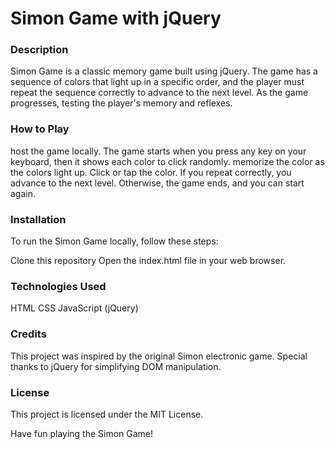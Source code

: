 # Simon Game with jQuery

### Description
Simon Game is a classic memory game built using jQuery. The game has a sequence of colors that light up in a specific order, and the player must repeat the sequence correctly to advance to the next level. As the game progresses,  testing the player's memory and reflexes.

### How to Play
host the game locally.
The game starts when you press any key on your keyboard, then it shows each color to click randomly.
memorize the color as the colors light up.
Click or tap the color.
If you repeat correctly, you advance to the next level. Otherwise, the game ends, and you can start again.
### Installation
To run the Simon Game locally, follow these steps:

Clone this repository
Open the index.html file in your web browser.
### Technologies Used
HTML
CSS
JavaScript (jQuery)
### Credits
This project was inspired by the original Simon electronic game.
Special thanks to jQuery for simplifying DOM manipulation.
### License
This project is licensed under the MIT License.

Have fun playing the Simon Game!